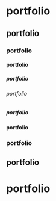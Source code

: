 # portfolio

## portfolio

### portfolio

#### portfolio

##### portfolio

###### portfolio

##### portfolio

#### portfolio

### portfolio

## portfolio

# portfolio
